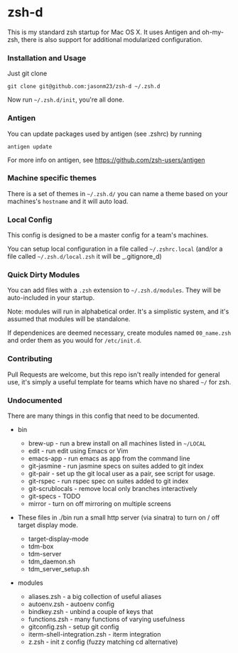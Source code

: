 # zsh-d

This is my standard zsh startup for Mac OS X. It uses Antigen and
oh-my-zsh, there is also support for additional modularized
configuration. 

### Installation and Usage

Just git clone

    git clone git@github.com:jasonm23/zsh-d ~/.zsh.d

Now run `~/.zsh.d/init`, you're all done.

### Antigen

You can update packages used by antigen (see .zshrc) by running

    antigen update

For more info on antigen, see https://github.com/zsh-users/antigen

### Machine specific themes

There is a set of themes in `~/.zsh.d/` you can name a theme based on
your machines's `hostname` and it will auto load.

### Local Config

This config is designed to be a master config for a team's machines.

You can setup local configuration in a file called `~/.zshrc.local` (and/or
a file called `~/.zsh.d/local.zsh` it will be _.gitignore_d) 

### Quick Dirty Modules

You can add files with a `.zsh` extension to `~/.zsh.d/modules`.
They will be auto-included in your startup.

Note: modules will run in alphabetical order. It's a simplistic system, and
it's assumed that modules will be standalone.

If dependenices are deemed necessary, create modules named
`00_name.zsh` and order them as you would for `/etc/init.d`.

### Contributing

Pull Requests are welcome, but this repo isn't really intended for general use, it's simply a useful template for teams which have no shared `~/` for zsh.

### Undocumented

There are many things in this config that need to be documented.

- bin
    - brew-up - run a brew install on all machines listed in `~/LOCAL`
    - edit - run edit using Emacs or Vim
    - emacs-app - run emacs as app from the command line
    - git-jasmine - run jasmine specs on suites added to git index
    - git-pair - set up the git local user as a pair, see script for usage.
    - git-rspec - run rspec spec on suites added to git index
    - git-scrublocals - remove local only branches interactively
    - git-specs - TODO
    - mirror - turn on off mirroring on multiple screens

- These files in ./bin run a small http server (via sinatra) to turn on / off target display mode.
	- target-display-mode
	- tdm-box
	- tdm-server
	- tdm_daemon.sh
	- tdm_server_setup.sh

- modules
	- aliases.zsh - a big collection of useful aliases
	- autoenv.zsh - autoenv config
	- bindkey.zsh - unbind a couple of keys that 
	- functions.zsh - many functions of varying usefulness 
	- gitconfig.zsh - setup git config 
	- iterm-shell-integration.zsh - iterm integration
	- z.zsh - init z config (fuzzy matching cd alternative)

